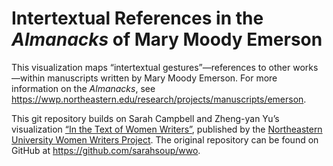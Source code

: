 # Intertextual References in the _Almanacks_ of Mary Moody Emerson

This visualization maps “intertextual gestures”—references to other works—within manuscripts written by Mary Moody Emerson. For more information on the _Almanacks_, see <https://wwp.northeastern.edu/research/projects/manuscripts/emerson>.

This git repository builds on Sarah Campbell and Zheng-yan Yu’s visualization [“In the Text of Women Writers”](https://wwp.northeastern.edu/lab/names-viz/index.html), published by the [Northeastern University Women Writers Project](https://wwp.northeastern.edu). The original repository can be found on GitHub at <https://github.com/sarahsoup/wwo>.
